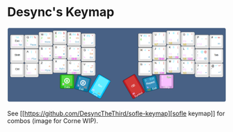# Desync's Keymap
![Layout](images/layout.png?raw=true)

See [[https://github.com/DesyncTheThird/sofle-keymap][sofle keymap]] for combos (image for Corne WIP).
